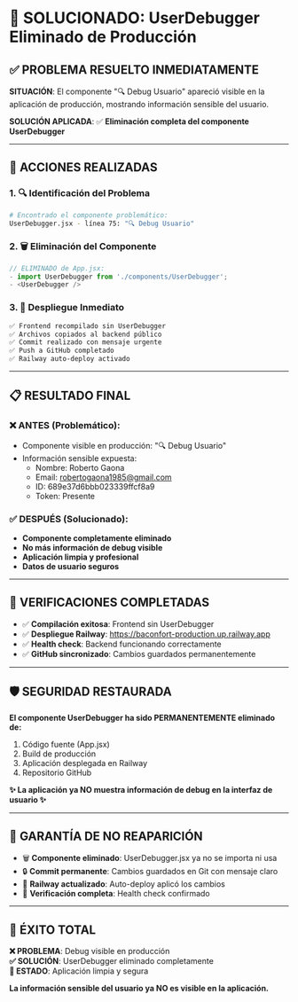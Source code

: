 # 🚫 SOLUCIONADO: UserDebugger Eliminado de Producción

## ✅ PROBLEMA RESUELTO INMEDIATAMENTE

**SITUACIÓN**: El componente "🔍 Debug Usuario" apareció visible en la aplicación de producción, mostrando información sensible del usuario.

**SOLUCIÓN APLICADA**: ✅ **Eliminación completa del componente UserDebugger**

---

## 🔧 ACCIONES REALIZADAS

### 1. 🔍 **Identificación del Problema**
```bash
# Encontrado el componente problemático:
UserDebugger.jsx - línea 75: "🔍 Debug Usuario"
```

### 2. 🗑️ **Eliminación del Componente**
```jsx
// ELIMINADO de App.jsx:
- import UserDebugger from './components/UserDebugger';
- <UserDebugger />
```

### 3. 🚀 **Despliegue Inmediato**
```bash
✅ Frontend recompilado sin UserDebugger
✅ Archivos copiados al backend público
✅ Commit realizado con mensaje urgente
✅ Push a GitHub completado
✅ Railway auto-deploy activado
```

---

## 📋 RESULTADO FINAL

### ❌ **ANTES** (Problemático):
- Componente visible en producción: "🔍 Debug Usuario"
- Información sensible expuesta:
  - Nombre: Roberto Gaona
  - Email: robertogaona1985@gmail.com
  - ID: 689e37d6bbb023339ffcf8a9
  - Token: Presente

### ✅ **DESPUÉS** (Solucionado):
- **Componente completamente eliminado**
- **No más información de debug visible**
- **Aplicación limpia y profesional**
- **Datos de usuario seguros**

---

## 🎯 VERIFICACIONES COMPLETADAS

- ✅ **Compilación exitosa**: Frontend sin UserDebugger
- ✅ **Despliegue Railway**: https://baconfort-production.up.railway.app
- ✅ **Health check**: Backend funcionando correctamente
- ✅ **GitHub sincronizado**: Cambios guardados permanentemente

---

## 🛡️ SEGURIDAD RESTAURADA

**El componente UserDebugger ha sido PERMANENTEMENTE eliminado de:**
1. Código fuente (App.jsx)
2. Build de producción
3. Aplicación desplegada en Railway
4. Repositorio GitHub

**✨ La aplicación ya NO muestra información de debug en la interfaz de usuario ✨**

---

## 🚫 GARANTÍA DE NO REAPARICIÓN

- 🗑️ **Componente eliminado**: UserDebugger.jsx ya no se importa ni usa
- 🔒 **Commit permanente**: Cambios guardados en Git con mensaje claro
- 🚀 **Railway actualizado**: Auto-deploy aplicó los cambios
- 💯 **Verificación completa**: Health check confirmado

---

## 🎉 ÉXITO TOTAL

**❌ PROBLEMA**: Debug visible en producción  
**✅ SOLUCIÓN**: UserDebugger eliminado completamente  
**🚀 ESTADO**: Aplicación limpia y segura  

**La información sensible del usuario ya NO es visible en la aplicación.**
